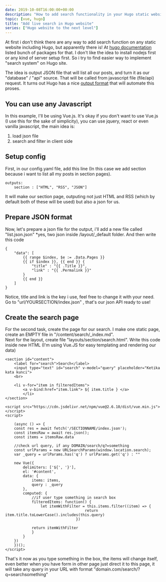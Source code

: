 ```yaml
---
date: 2019-10-08T16:00:00+00:00
description: "How to add search functionality in your Hugo static website. It's a bit tricky, but not that hard"
topic: [vue, hugo]
title: "Add live search in Hugo website"
series: ["Hugo website to the next level"]
--- 
```

At first i don't think there are any way to add search function on any static website including Hugo, but apparently there is! At [hugo documentation](https://gohugo.io/tools/search/) listed bunch of packages for that. I don't like the idea to install nodejs first or any kind of server setup first. So i try to find easier way to implement "search system" on Hugo site.

The idea is output JSON file that will list all our posts, and turn it as our "database" / "api" source. That will be called from javascript file (file/api) request. It turns out Hugo has a nice [output format](https://gohugo.io/templates/output-formats/) that will automate this proses.

## You can use any Javascript
In this example, I'll be using Vue.js.
It's okay if you don't want to use Vue.js (I use this for the sake of simplicity), you can use jquery, react or even vanilla javascript, the main idea is:

1. load json file
2. search and filter in client side

## Setup config
First, in our config.yaml file, add this line (In this case we add section because i want to list all my posts in section pages).

```
outputs:
    section : ["HTML", "RSS", "JSON"]
```

It will make our section page, outputing not just HTML and RSS (which by default both of these will be used) but also a json for us.

## Prepare JSON format
Now, let's prepare a json file for the output, i'll add a new file called "list.json.json" *yes, two json inside /layout/_default folder. And then write this code

```
{
    "data": [
        {{ range $index, $e := .Data.Pages }}
        {{ if $index }}, {{ end }} {
            "title" : "{{ .Title }}",
            "link" : "{{ .Permalink }}"
        }
        {{ end }}
    ]
}
```

Notice, title and link is the key i use, feel free to change it with your need. Go to "url/YOURSECTION/index.json" , that's our json API ready to use!

## Create the search page
For the second task, create the page for our search. I make one static page, create an EMPTY file in "/content/search/_index.md".  
Next for the layout, create file "layouts/section/search.html". Write this code inside new HTML (I'm using Vue.JS for easy templating and rendering our data)

```
<section id="content">
    <label for="search">Search</label>
    <input type="text" id="search" v-model="query" placeholder="Ketika kata kunci">
    <br>

    <li v-for="item in filteredItems">
        <a v-bind:href="item.link"> ${ item.title } </a>
        </li>
</section>

<script src="https://cdn.jsdelivr.net/npm/vue@2.6.10/dist/vue.min.js"> </script>
<script>

    (async () => {
    const res = await fetch('/SECTIONNAME/index.json');
    const itemsRaw = await res.json();
    const items = itemsRaw.data

    //check url query, if any DOMAIN/search/q?=something
    const urlParams = new URLSearchParams(window.location.search);
    var _query = urlParams.has('q') ? urlParams.get('q') : ""

    new Vue({
        delimiters: ['${', '}'],
        el: '#content',
        data: {
            items: items,
            query : _query
        },
        computed: {
            //if user type something in search box
            filteredItems: function() {
                let itemWithFilter = this.items.filter((item) => {
                                    return item.title.toLowerCase().includes(this.query)
                                })

            return itemWithFilter
            }
        }
    })
    })();
</script>
```

That's it now as you type something in the box, the items will change itself, even better when you have form in other page just direct it to this page, it will take any query in your URL with format "domain.com/search/?q=searchsomething"